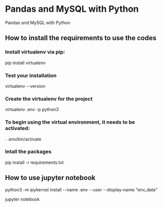 # Pandas and MySQL with Python
Pandas and MySQL with Python

## How to install the requirements to use the codes

### Install virtualenv via pip:
pip install virtualenv

### Test your installation
virtualenv --version


### Create the virtualenv for the project
virtualenv .env -p python3

### To begin using the virtual environment, it needs to be activated:
. .env/bin/activate

### Intall the packages
pip install -r requirements.txt


## How to use jupyter notebook
python3 -m ipykernel install --name .env --user  --display-name "env_data"

jupyter notebook
